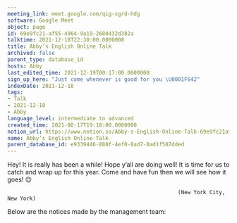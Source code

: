 ```yaml
---
meeting_link: meet.google.com/qig-sgrd-hdg
software: Google Meet
object: page
id: 69e9fc21-af55-4964-9a19-2680432d382a
talktime: 2021-12-18T22:30:00.0000000
title: Abby’s English Online Talk
archived: false
parent_type: database_id
hosts: Abby
last_edited_time: 2021-12-19T00:17:00.0000000
sign_up_here: "Just come whenever is good for you \U0001F642"
indexDate: 2021-12-18
tags:
- Talk
- 2021-12-18
- Abby
language_level: intermediate to advanced
created_time: 2021-08-17T19:10:00.0000000
notion_url: https://www.notion.so/Abby-s-English-Online-Talk-69e9fc21af5549649a192680432d382a
name: Abby’s English Online Talk
parent_database_id: e9339446-880f-4ef0-8ad7-8ad1f507dded
---
```


Hey! It is really has been a while! Hope y’all are doing well! It is time for us to catch and wrap up for this year. Come and have fun then we will see how it goes! 😊



                                                          (New York City, New York)



Below are the notices made by the management team:



